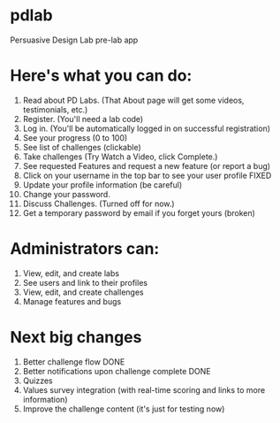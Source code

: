 pdlab
=====

Persuasive Design Lab pre-lab app

# Here's what you can do:
1. Read about PD Labs. (That About page will get some videos, testimonials, etc.)
2. Register.  (You'll need a lab code)
3. Log in. (You'll be automatically logged in on successful registration)
4. See your progress (0 to 100) 
5. See list of challenges (clickable)
6. Take challenges (Try Watch a Video, click Complete.)
7. See requested Features and request a new feature (or report a bug)
8. Click on your username in the top bar to see your user profile FIXED
9. Update your profile information (be careful)
10. Change your password.
11. Discuss Challenges. (Turned off for now.)
12. Get a temporary password by email if you forget yours (broken)

# Administrators can:
1. View, edit, and create labs
2. See users and link to their profiles
3. View, edit, and create challenges
4. Manage features and bugs

# Next big changes
1. Better challenge flow DONE
2. Better notifications upon challenge complete DONE
3. Quizzes
4. Values survey integration (with real-time scoring and links to more information)
5. Improve the challenge content (it's just for testing now)

